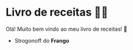 # Livro de receitas 👨‍🍳

Olá! Muito bem vindo ao meu livro de receitas! 👋

- Strogonoff do **Frango**
